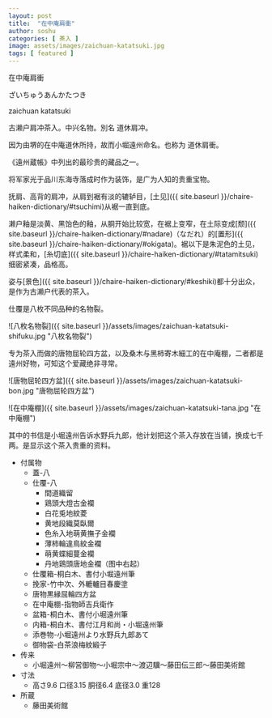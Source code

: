 ```yaml
---
layout: post
title:  "在中庵肩衝"
author: soshu
categories: [ 茶入 ]
image: assets/images/zaichuan-katatsuki.jpg
tags: [ featured ]
---
```


在中庵肩衝

ざいちゅうあんかたつき

zaichuan katatsuki

古濑户肩冲茶入。中兴名物。別名 道休肩冲。

因为由堺的在中庵道休所持，故而小堀遠州命名。也称为 道休肩衝。

《遠州蔵帳》中列出的最珍贵的藏品之一。

将军家光于品川东海寺落成时作为装饰，是广为人知的贵重宝物。

抚肩、高背的肩冲，从肩到裾有淡的辘轳目，[土见]({{ site.baseurl }}/chaire-haiken-dictionary/#tsuchimi)从裾一直到底。

濑户釉是淡黄、黑饴色的釉，从胴开始比较宽，在裾上变窄，在土际变成[颓]({{ site.baseurl }}/chaire-haiken-dictionary/#nadare)（なだれ）的[置形]({{ site.baseurl }}/chaire-haiken-dictionary/#okigata)。裾以下是朱泥色的土见，样式柔和，[糸切底]({{ site.baseurl }}/chaire-haiken-dictionary/#tatamitsuki)细密紧凑，品格高。

姿与[景色]({{ site.baseurl }}/chaire-haiken-dictionary/#keshiki)都十分出众，是作为古濑户代表的茶入。

仕覆是八枚不同品种的名物裂。

![八枚名物裂]({{ site.baseurl }}/assets/images/zaichuan-katatsuki-shifuku.jpg "八枚名物裂")

专为茶入而做的唐物屈轮四方盆，以及桑木与黑柿寄木細工的在中庵棚，二者都是遠州好物，可知这个爱藏绝非寻常。

![唐物屈轮四方盆]({{ site.baseurl }}/assets/images/zaichuan-katatsuki-bon.jpg "唐物屈轮四方盆")

![在中庵棚]({{ site.baseurl }}/assets/images/zaichuan-katatsuki-tana.jpg "在中庵棚")

其中的书信是小堀遠州告诉水野兵九郎，他计划把这个茶入存放在当铺，换成七千两。是显示这个茶入贵重的资料。

+ 付属物
    + 蓋-八
    + 仕覆-八
        + 間道織留
        + 鶏頭大燈古金襴
        + 白花兎地紋菱
        + 黄地段織莫臥爾
        + 色糸入地萌黄撫子金襴
        + 薄柿輪違鳥紋金襴
        + 萌黄蝶細蔓金襴
        + 丹地鶏頭唐地金襴（图中右起）
    + 仕覆箱-桐白木、書付小堀遠州筆
    + 挽家-竹中次、外轆轤目春慶塗
    + 唐物黒縁屈輪四方盆
    + 在中庵棚-指物師吉兵衛作
    + 盆箱-桐白木、書付小堀遠州筆
    + 内箱-桐白木、書付江月和尚・小堀遠州筆
    + 添巻物-小堀遠州より水野兵九郎あて
    + 御物袋-白茶浪梅紋緞子
+ 传来
    + 小堀遠州～柳営御物～小堀宗中～渡辺驥～藤田伝三郎～藤田美術館
+ 寸法
    + 高さ9.6 口径3.15 胴径6.4 底径3.0 重128
+ 所蔵
    + 藤田美術館
